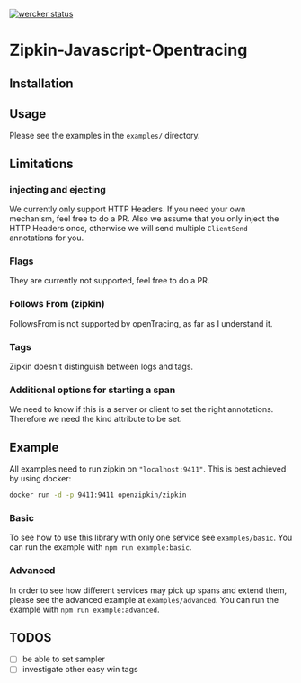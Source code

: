 [![wercker status](https://app.wercker.com/status/3f93bfdfe9b3d664fd8f9f6f4aa3132f/m/ "wercker status")](https://app.wercker.com/project/byKey/3f93bfdfe9b3d664fd8f9f6f4aa3132f)
# Zipkin-Javascript-Opentracing

## Installation

## Usage
Please see the examples in the `examples/` directory.

## Limitations

### injecting and ejecting

We currently only support HTTP Headers. If you need your own mechanism, feel free to do a PR.
Also we assume that you only inject the HTTP Headers once, otherwise we will send multiple `ClientSend` annotations for you.

### Flags

They are currently not supported, feel free to do a PR.


### Follows From (zipkin)

FollowsFrom is not supported by openTracing, as far as I understand it.

### Tags

Zipkin doesn't distinguish between logs and tags.

### Additional options for starting a span

We need to know if this is a server or client to set the right annotations.
Therefore we need the kind attribute to be set.

## Example

All examples need to run zipkin on `"localhost:9411"`. This is best achieved by using docker:

```bash
docker run -d -p 9411:9411 openzipkin/zipkin
```

### Basic

To see how to use this library with only one service see `examples/basic`.
You can run the example with `npm run example:basic`.

### Advanced

In order to see how different services may pick up spans and extend them, please see the advanced example at `examples/advanced`.
You can run the example with `npm run example:advanced`.


## TODOS

- [ ] be able to set sampler
- [ ] investigate other easy win tags
